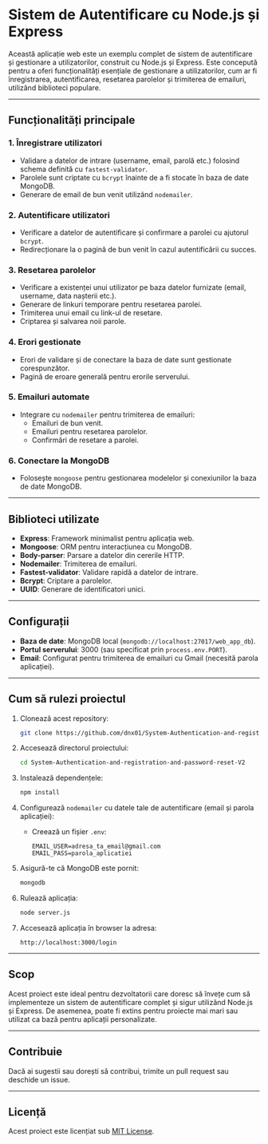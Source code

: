 # Sistem de Autentificare cu Node.js și Express

Această aplicație web este un exemplu complet de sistem de autentificare și gestionare a utilizatorilor, construit cu Node.js și Express. Este concepută pentru a oferi funcționalități esențiale de gestionare a utilizatorilor, cum ar fi înregistrarea, autentificarea, resetarea parolelor și trimiterea de emailuri, utilizând biblioteci populare.

---

## Funcționalități principale

### 1. Înregistrare utilizatori
- Validare a datelor de intrare (username, email, parolă etc.) folosind schema definită cu `fastest-validator`.
- Parolele sunt criptate cu `bcrypt` înainte de a fi stocate în baza de date MongoDB.
- Generare de email de bun venit utilizând `nodemailer`.

### 2. Autentificare utilizatori
- Verificare a datelor de autentificare și confirmare a parolei cu ajutorul `bcrypt`.
- Redirecționare la o pagină de bun venit în cazul autentificării cu succes.

### 3. Resetarea parolelor
- Verificare a existenței unui utilizator pe baza datelor furnizate (email, username, data nașterii etc.).
- Generare de linkuri temporare pentru resetarea parolei.
- Trimiterea unui email cu link-ul de resetare.
- Criptarea și salvarea noii parole.

### 4. Erori gestionate
- Erori de validare și de conectare la baza de date sunt gestionate corespunzător.
- Pagină de eroare generală pentru erorile serverului.

### 5. Emailuri automate
- Integrare cu `nodemailer` pentru trimiterea de emailuri:
  - Emailuri de bun venit.
  - Emailuri pentru resetarea parolelor.
  - Confirmări de resetare a parolei.

### 6. Conectare la MongoDB
- Folosește `mongoose` pentru gestionarea modelelor și conexiunilor la baza de date MongoDB.

---

## Biblioteci utilizate
- **Express**: Framework minimalist pentru aplicația web.
- **Mongoose**: ORM pentru interacțiunea cu MongoDB.
- **Body-parser**: Parsare a datelor din cererile HTTP.
- **Nodemailer**: Trimiterea de emailuri.
- **Fastest-validator**: Validare rapidă a datelor de intrare.
- **Bcrypt**: Criptare a parolelor.
- **UUID**: Generare de identificatori unici.

---

## Configurații

- **Baza de date**: MongoDB local (`mongodb://localhost:27017/web_app_db`).
- **Portul serverului**: 3000 (sau specificat prin `process.env.PORT`).
- **Email**: Configurat pentru trimiterea de emailuri cu Gmail (necesită parola aplicației).

---

## Cum să rulezi proiectul

1. Clonează acest repository:
    ```bash
    git clone https://github.com/dnx01/System-Authentication-and-registration-and-password-reset-V2.git
    ```

2. Accesează directorul proiectului:
    ```bash
    cd System-Authentication-and-registration-and-password-reset-V2
    ```

3. Instalează dependențele:
    ```bash
    npm install
    ```

4. Configurează `nodemailer` cu datele tale de autentificare (email și parola aplicației):
   - Creează un fișier `.env`:
     ```env
     EMAIL_USER=adresa_ta_email@gmail.com
     EMAIL_PASS=parola_aplicatiei
     ```

5. Asigură-te că MongoDB este pornit:
    ```bash
    mongodb
    ```

6. Rulează aplicația:
    ```bash
    node server.js
    ```

7. Accesează aplicația în browser la adresa:
    ```
    http://localhost:3000/login
    ```

---

## Scop

Acest proiect este ideal pentru dezvoltatorii care doresc să învețe cum să implementeze un sistem de autentificare complet și sigur utilizând Node.js și Express. De asemenea, poate fi extins pentru proiecte mai mari sau utilizat ca bază pentru aplicații personalizate.

---

## Contribuie
Dacă ai sugestii sau dorești să contribui, trimite un pull request sau deschide un issue.

---

## Licență
Acest proiect este licențiat sub [MIT License](LICENSE).
